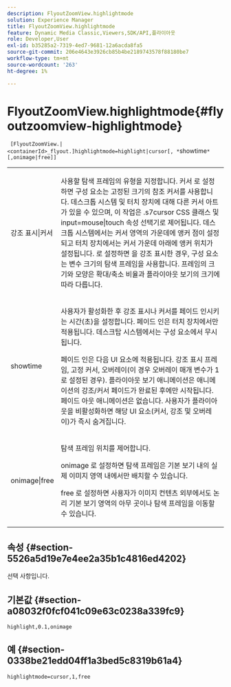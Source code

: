 ```yaml
---
description: FlyoutZoomView.highlightmode
solution: Experience Manager
title: FlyoutZoomView.highlightmode
feature: Dynamic Media Classic,Viewers,SDK/API,플라이아웃
role: Developer,User
exl-id: b35285a2-7319-4ed7-9681-12a6acda8fa5
source-git-commit: 206e4643e3926cb85b4be2189743578f88180be7
workflow-type: tm+mt
source-wordcount: '263'
ht-degree: 1%

---
```


# FlyoutZoomView.highlightmode{#flyoutzoomview-highlightmode}

` [FlyoutZoomView.|<containerId>_flyout.]highlightmode=highlight|cursor[, *`showtime`*[,onimage|free]]`

<table id="table_C6F4C663099F40698874731590A22924"> 
 <tbody> 
  <tr> 
   <td colname="col1"> <p> <span class="codeph"> 강조 표시|커서  </span> </p> </td> 
   <td colname="col2"> <p> 사용할 탐색 프레임의 유형을 지정합니다. <span class="codeph"> 커서 </span>로 설정하면 구성 요소는 고정된 크기의 참조 커서를 사용합니다. 데스크톱 시스템 및 터치 장치에 대해 다른 커서 아트가 있을 수 있으며, 이 작업은 <span class="codeph"> .s7cursor </span> CSS 클래스 및 <span class="codeph"> input=mouse|touch </span> 속성 선택기로 제어됩니다. 데스크톱 시스템에서는 커서 영역의 가운데에 앵커 점이 설정되고 터치 장치에서는 커서 가운데 아래에 앵커 위치가 설정됩니다. <span class="codeph"> 로 설정하면 </span> 을 강조 표시한 경우, 구성 요소는 변수 크기의 탐색 프레임을 사용합니다. 프레임의 크기와 모양은 확대/축소 비율과 플라이아웃 보기의 크기에 따라 다릅니다. </p> </td> 
  </tr> 
  <tr> 
   <td colname="col1"> <p> <span class="codeph"> <span class="varname"> showtime  </span> </span> </p> </td> 
   <td colname="col2"> <p> 사용자가 활성화한 후 강조 표시나 커서를 페이드 인시키는 시간(초)을 설정합니다. 페이드 인은 터치 장치에서만 적용됩니다. 데스크탑 시스템에서는 구성 요소에서 무시됩니다. </p> <p>페이드 인은 다음 UI 요소에 적용됩니다. 강조 표시 프레임, 고정 커서, 오버레이(이 경우 <span class="codeph"> 오버레이 </span> 매개 변수가 <span class="codeph"> 1 </span> 로 설정된 경우). 플라이아웃 보기 애니메이션은 애니메이션의 강조/커서 페이드가 완료된 후에만 시작됩니다. 페이드 아웃 애니메이션은 없습니다. 사용자가 플라이아웃을 비활성화하면 해당 UI 요소(커서, 강조 및 오버레이)가 즉시 숨겨집니다. </p> </td> 
  </tr> 
  <tr> 
   <td colname="col1"> <p> <span class="codeph"> onimage|free  </span> </p> </td> 
   <td colname="col2"> <p> 탐색 프레임 위치를 제어합니다. </p> <p><span class="codeph"> onimage </span>로 설정하면 탐색 프레임은 기본 보기 내의 실제 이미지 영역 내에서만 배치할 수 있습니다. </p> <p><span class="codeph"> free </span> 로 설정하면 사용자가 이미지 컨텐츠 외부에서도 논리 기본 보기 영역의 아무 곳이나 탐색 프레임을 이동할 수 있습니다. </p> </td> 
  </tr> 
 </tbody> 
</table>

## 속성 {#section-5526a5d19e7e4ee2a35b1c4816ed4202}

선택 사항입니다.

## 기본값 {#section-a08032f0fcf041c09e63c0238a339fc9}

`highlight,0.1,onimage`

## 예 {#section-0338be21edd04ff1a3bed5c8319b61a4}

`highlightmode=cursor,1,free`
